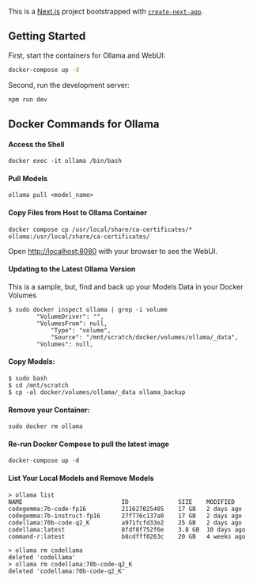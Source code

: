 This is a [Next.js](https://nextjs.org) project bootstrapped with [`create-next-app`](https://github.com/vercel/next.js/tree/canary/packages/create-next-app).

## Getting Started

First, start the containers for Ollama and WebUI:

```bash
docker-compose up -d
```

Second, run the development server:

```bash
npm run dev

```
## Docker Commands for Ollama

####  Access the Shell

    docker exec -it ollama /bin/bash

####  Pull Models

    ollama pull <model_name>

####  Copy Files from Host to Ollama Container

    docker compose cp /usr/local/share/ca-certificates/*  ollama:/usr/local/share/ca-certificates/

Open [http://localhost:8080](http://localhost:8080) with your browser to see the WebUI.

#### Updating to the Latest Ollama Version

This is a sample, but, find and back up your Models Data in your Docker Volumes

    $ sudo docker inspect ollama | grep -i volume
            "VolumeDriver": "",
            "VolumesFrom": null,
                "Type": "volume",
                "Source": "/mnt/scratch/docker/volumes/ollama/_data",
            "Volumes": null,

#### Copy Models:

    $ sudo bash
    $ cd /mnt/scratch
    $ cp -al docker/volumes/ollama/_data ollama_backup

#### Remove your Container:

    sudo docker rm ollama

#### Re-run Docker Compose to pull the latest image

    docker-compose up -d

#### List Your Local Models and Remove Models

    > ollama list
    NAME                           	ID          	SIZE  	MODIFIED     
    codegemma:7b-code-fp16         	211627025485	17 GB 	2 days ago  	
    codegemma:7b-instruct-fp16     	27f776c137a0	17 GB 	2 days ago  	
    codellama:70b-code-q2_K        	a971fcfd33e2	25 GB 	2 days ago  	
    codellama:latest               	8fdf8f752f6e	3.8 GB	10 days ago 	
    command-r:latest               	b8cdfff0263c	20 GB 	4 weeks ago 

    > ollama rm codellama
    deleted 'codellama'
    > ollama rm codellama:70b-code-q2_K 
    deleted 'codellama:70b-code-q2_K'
    




    